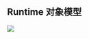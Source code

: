 ## Runtime 对象模型

![](http://img.hb.aicdn.com/0758b56e18366766703caed4e437c1841c15ab1c17576-QSbr16_fw658)
